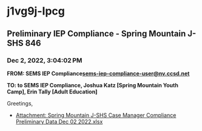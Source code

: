 # j1vg9j-Ipcg
## Preliminary IEP Compliance - Spring Mountain J-SHS 846
### Dec 2, 2022, 3:04:02 PM
**FROM: SEMS IEP Compliance<sems-iep-compliance-user@nv.ccsd.net>**

**TO: to SEMS IEP Compliance, Joshua Katz [Spring Mountain Youth Camp], Erin Tally [Adult Education]**


Greetings, 





* [Attachment: Spring Mountain J-SHS Case Manager Compliance Preliminary Data Dec 02 2022.xlsx](j1vg9j-Ipcg-attachment-1.xlsx)
